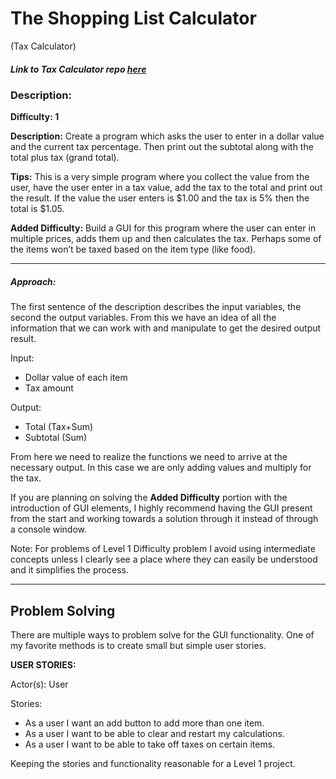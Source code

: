 # The Shopping List Calculator
(Tax Calculator)

##### Link to Tax Calculator repo [here](https://github.com/djfranc/Shopping-List-Tax-Calculator)


### Description:

**Difficulty: 1**

**Description:** Create a program which asks the user to enter in a dollar value and the current tax percentage. Then print out the subtotal along with the total plus tax (grand total).

**Tips:** This is a very simple program where you collect the value from the user, have the user enter in a tax value, add the tax to the total and print out the result. If the value the user enters is $1.00 and the tax is 5% then the total is $1.05.

**Added Difficulty:** Build a GUI for this program where the user can enter in multiple prices, adds them up and then calculates the tax. Perhaps some of the items won’t be taxed based on the item type (like food).

--------------

##### **Approach:** 
 
The first sentence of the description describes the input variables, the second the output variables.
From this we have an idea of all the information that we can work with and manipulate to get the desired output result.

Input:
- Dollar value of each item 
- Tax amount

Output:
- Total (Tax+Sum)
- Subtotal (Sum)

From here we need to realize the functions we need to arrive at the necessary output. In this case we are only adding values and multiply for the tax.

If you are planning on solving the **Added Difficulty** portion with the introduction of GUI elements, I highly recommend having the GUI present from the start and working towards a solution through it instead of through a console window. 

Note: For problems of Level 1 Difficulty problem I avoid using intermediate concepts unless I clearly see a place where they can easily be understood and it simplifies the process.

--------------

## **Problem Solving**

There are multiple ways to problem solve for the GUI functionality. 
One of my favorite methods is to create small but simple user stories.

**USER STORIES:** 

Actor(s): User 

Stories:
- As a user I want an add button to add more than one item.
- As a user I want to be able to clear and restart my calculations.
- As a user I want to be able to take off taxes on certain items.

Keeping the stories and functionality reasonable for a Level 1 project.
